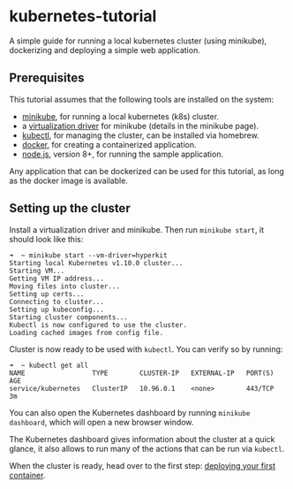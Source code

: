 # kubernetes-tutorial

A simple guide for running a local kubernetes cluster (using minikube), dockerizing and deploying a simple web application.

## Prerequisites

This tutorial assumes that the following tools are installed on the system:
- [minikube](https://github.com/kubernetes/minikube), for running a local kubernetes (k8s) cluster.
- a [virtualization driver](https://github.com/kubernetes/minikube/blob/master/docs/drivers.md) for minikube (details in the minikube page).
- [kubectl](https://kubernetes.io/docs/tasks/tools/install-kubectl/), for managing the cluster, can be installed via homebrew.
- [docker](https://www.docker.com/), for creating a containerized application.
- [node.js](https://nodejs.org/en/), version 8+, for running the sample application.

Any application that can be dockerized can be used for this tutorial, as long as the docker image is available.

## Setting up the cluster

Install a virtualization driver and minikube. Then run `minikube start`, it should look like this:

```
➜  ~ minikube start --vm-driver=hyperkit
Starting local Kubernetes v1.10.0 cluster...
Starting VM...
Getting VM IP address...
Moving files into cluster...
Setting up certs...
Connecting to cluster...
Setting up kubeconfig...
Starting cluster components...
Kubectl is now configured to use the cluster.
Loading cached images from config file.
```

Cluster is now ready to be used with `kubectl`. You can verify so by running:

```
➜  ~ kubectl get all
NAME                 TYPE        CLUSTER-IP   EXTERNAL-IP   PORT(S)   AGE
service/kubernetes   ClusterIP   10.96.0.1    <none>        443/TCP   3m
```

You can also open the Kubernetes dashboard by running `minikube dashboard`, which will open a new browser window.

The Kubernetes dashboard gives information about the cluster at a quick glance, it also allows to run many of the actions that 
can be run via `kubectl`.

When the cluster is ready, head over to the first step: [deploying your first container](./tutorials/01_your_first_pod.md).